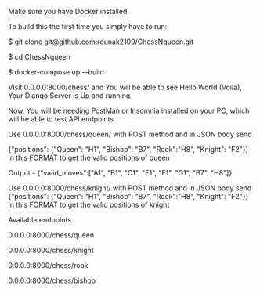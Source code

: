 Make sure you have Docker installed.

To build this the first time you simply have to run:

$ git clone git@github.com:rounak2109/ChessNqueen.git

$ cd ChessNqueen

$ docker-compose up --build


Visit 0.0.0.0:8000/chess/ and You will be able to see Hello World (Voila), Your Django Server is Up and running

Now, You will be needing PostMan or Insomnia installed on your PC, which will be able to test API endpoints

Use 0.0.0.0:8000/chess/queen/ with POST method and in JSON body send 

{"positions": {"Queen": "H1", "Bishop": "B7", "Rook":"H8", "Knight": "F2"}}
in this FORMAT to get the valid positions of queen

Output - {"valid_moves":["A1", "B1", "C1", "E1", "F1", "G1", "B7", "H8"]}

Use 0.0.0.0:8000/chess/knight/ with POST method and in JSON body send
{"positions": {"Queen": "H1", "Bishop": "B7", "Rook":"H8", "Knight": "F2"}}
in this FORMAT to get the valid positions of knight

Available endpoints 

0.0.0.0:8000/chess/queen

0.0.0.0:8000/chess/knight

0.0.0.0:8000/chess/rook

0.0.0.0:8000/chess/bishop





